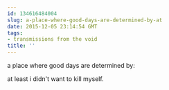 ```yaml
---
id: 134616484004
slug: a-place-where-good-days-are-determined-by-at
date: 2015-12-05 23:14:54 GMT
tags:
- transmissions from the void
title: ''
---
```


a place where good days are determined by:

at least i didn't want to kill myself.